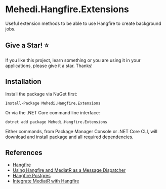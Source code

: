 # Mehedi.Hangfire.Extensions
Useful extension methods to be able to use Hangfire to create background jobs. 

## Give a Star! :star:
If you like this project, learn something or you are using it in your applications, please give it a star. Thanks!

## Installation

Install the package via NuGet first:

```Install-Package Mehedi.Hangfire.Extensions```

Or via the .NET Core command line interface:

```dotnet add package Mehedi.Hangfire.Extensions```

Either commands, from Package Manager Console or .NET Core CLI, will download and install package and all required dependencies.

## References
- [Hangfire](https://www.hangfire.io/)
- [Using Hangfire and MediatR as a Message Dispatcher](https://codeopinion.com/using-hangfire-and-mediatr-as-a-message-dispatcher/)
- [Hangfire Postgres](https://github.com/hangfire-postgres)
- [Integrate MediatR with Hangfire](https://github.com/AliBayatGH/CommandScheduler)
